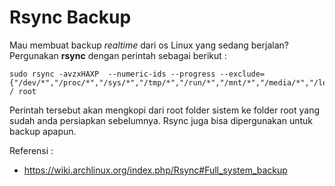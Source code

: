 # Rsync Backup

Mau membuat backup *realtime* dari os Linux yang sedang berjalan? Pergunakan **rsync** dengan perintah sebagai berikut :

```
sudo rsync -avzxHAXP  --numeric-ids --progress --exclude={"/dev/*","/proc/*","/sys/*","/tmp/*","/run/*","/mnt/*","/media/*","/lost+found","/boot/*","/data/*"} / root
```

Perintah tersebut akan mengkopi dari root folder sistem ke folder root yang sudah anda persiapkan sebelumnya. Rsync juga bisa dipergunakan untuk backup apapun.

Referensi :
- https://wiki.archlinux.org/index.php/Rsync#Full_system_backup
